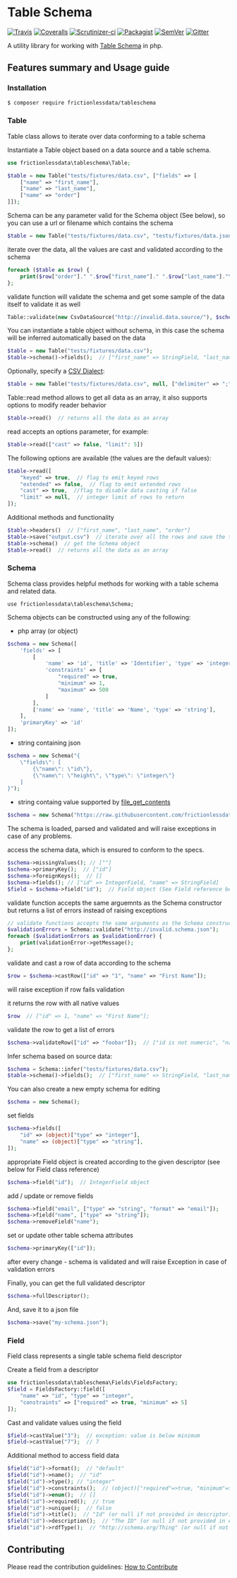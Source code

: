 # Table Schema

[![Travis](https://travis-ci.org/frictionlessdata/tableschema-php.svg?branch=master)](https://travis-ci.org/frictionlessdata/tableschema-php)
[![Coveralls](http://img.shields.io/coveralls/frictionlessdata/tableschema-php.svg?branch=master)](https://coveralls.io/r/frictionlessdata/tableschema-php?branch=master)
[![Scrutinizer-ci](https://scrutinizer-ci.com/g/OriHoch/tableschema-php/badges/quality-score.png?b=master)](https://scrutinizer-ci.com/g/OriHoch/tableschema-php/)
[![Packagist](https://img.shields.io/packagist/dm/frictionlessdata/tableschema.svg)](https://packagist.org/packages/frictionlessdata/tableschema)
[![SemVer](https://img.shields.io/badge/versions-SemVer-brightgreen.svg)](http://semver.org/)
[![Gitter](https://img.shields.io/gitter/room/frictionlessdata/chat.svg)](https://gitter.im/frictionlessdata/chat)

A utility library for working with [Table Schema](https://specs.frictionlessdata.io/table-schema/) in php.


## Features summary and Usage guide

### Installation

```bash
$ composer require frictionlessdata/tableschema
```

### Table

Table class allows to iterate over data conforming to a table schema

Instantiate a Table object based on a data source and a table schema.

```php
use frictionlessdata\tableschema\Table;

$table = new Table("tests/fixtures/data.csv", ["fields" => [
    ["name" => "first_name"],
    ["name" => "last_name"],
    ["name" => "order"]
]]);
```

Schema can be any parameter valid for the Schema object (See below), so you can use a url or filename which contains the schema

```php
$table = new Table("tests/fixtures/data.csv", "tests/fixtures/data.json");
```

iterate over the data, all the values are cast and validated according to the schema

```php
foreach ($table as $row) {
    print($row["order"]." ".$row["first_name"]." ".$row["last_name"]."\n");
};
```

validate function will validate the schema and get some sample of the data itself to validate it as well
 
```php
Table::validate(new CsvDataSource("http://invalid.data.source/"), $schema);
```

You can instantiate a table object without schema, in this case the schema will be inferred automatically based on the data

```php
$table = new Table("tests/fixtures/data.csv");
$table->schema()->fields();  // ["first_name" => StringField, "last_name" => StringField, "order" => IntegerField]
```

Optionally, specify a [CSV Dialect](https://frictionlessdata.io/specs/csv-dialect/):

```php
$table = new Table("tests/fixtures/data.csv", null, ["delimiter" => ";"]);
```

Table::read method allows to get all data as an array, it also supports options to modify reader behavior

```php
$table->read()  // returns all the data as an array
```

read accepts an options parameter, for example:

```php
$table->read(["cast" => false, "limit": 5])
```

The following options are available (the values are the default values):

```php
$table->read([
    "keyed" => true,  // flag to emit keyed rows
    "extended" => false,  // flag to emit extended rows
    "cast" => true,  //flag to disable data casting if false
    "limit" => null,  // integer limit of rows to return
]);
```

Additional methods and functionality

```php
$table->headers()  // ["first_name", "last_name", "order"]
$table->save("output.csv")  // iterate over all the rows and save the to a csv file
$table->schema()  // get the Schema object
$table->read()  // returns all the data as an array
```

### Schema

Schema class provides helpful methods for working with a table schema and related data.

`use frictionlessdata\tableschema\Schema;`

Schema objects can be constructed using any of the following:

* php array (or object)
```php
$schema = new Schema([
    'fields' => [
        [
            'name' => 'id', 'title' => 'Identifier', 'type' => 'integer', 
            'constraints' => [
                "required" => true,
                "minimum" => 1,
                "maximum" => 500
            ]
        ],
        ['name' => 'name', 'title' => 'Name', 'type' => 'string'],
    ],
    'primaryKey' => 'id'
]);
```

* string containing json
```php
$schema = new Schema("{
    \"fields\": [
        {\"name\": \"id\"},
        {\"name\": \"height\", \"type\": \"integer\"}
    ]
}");
```

* string containg value supported by [file_get_contents](http://php.net/manual/en/function.file-get-contents.php)
```php
$schema = new Schema("https://raw.githubusercontent.com/frictionlessdata/testsuite-extended/ecf1b2504332852cca1351657279901eca6fdbb5/datasets/synthetic/schema.json");
```

The schema is loaded, parsed and validated and will raise exceptions in case of any problems.

access the schema data, which is ensured to conform to the specs.

```php
$schema->missingValues(); // [""]
$schema->primaryKey();  // ["id"]
$schema->foreignKeys();  // []
$schema->fields(); // ["id" => IntegerField, "name" => StringField]
$field = $schema->field("id");  // Field object (See Field reference below)
```

validate function accepts the same arguemnts as the Schema constructor but returns a list of errors instead of raising exceptions

```php
// validate functions accepts the same arguments as the Schema constructor
$validationErrors = Schema::validate("http://invalid.schema.json");
foreach ($validationErrors as $validationError) {
    print(validationError->getMessage();
};
```

validate and cast a row of data according to the schema

```php
$row = $schema->castRow(["id" => "1", "name" => "First Name"]);
```

will raise exception if row fails validation

it returns the row with all native values

```php
$row  // ["id" => 1, "name" => "First Name"];
```

validate the row to get a list of errors

```php
$schema->validateRow(["id" => "foobar"]);  // ["id is not numeric", "name is required" .. ]
```

Infer schema based on source data:

```php
$schema = Schema::infer("tests/fixtures/data.csv");
$table->schema()->fields();  // ["first_name" => StringField, "last_name" => StringField, "order" => IntegerField]
```

You can also create a new empty schema for editing

```php
$schema = new Schema();
```

set fields

```php
$schema->fields([
    "id" => (object)["type" => "integer"],
    "name" => (object)["type" => "string"],
]);
```

appropriate Field object is created according to the given descriptor (see below for Field class reference)

```php
$schema->field("id");  // IntegerField object
```

add / update or remove fields

```php
$schema->field("email", ["type" => "string", "format" => "email"]);
$schema->field("name", ["type" => "string"]);
$schema->removeField("name");
```

set or update other table schema attributes

```php
$schema->primaryKey(["id"]);
```

after every change - schema is validated and will raise Exception in case of validation errors

Finally, you can get the full validated descriptor

```php
$schema->fullDescriptor();
```

And, save it to a json file

```php
$schema->save("my-schema.json");
```

### Field

Field class represents a single table schema field descriptor

Create a field from a descriptor

```php
use frictionlessdata\tableschema\Fields\FieldsFactory;
$field = FieldsFactory::field([
    "name" => "id", "type" => "integer",
    "constraints" => ["required" => true, "minimum" => 5]
]);
```

Cast and validate values using the field

```php
$field->castValue("3");  // exception: value is below minimum
$field->castValue("7");  // 7
```

Additional method to access field data

```php
$field("id")->format();  // "default"
$field("id")->name();  // "id"
$field("id")->type(); // "integer"
$field("id")->constraints();  // (object)["required"=>true, "minimum"=>1, "maximum"=>500]
$field("id")->enum();  // []
$field("id")->required();  // true
$field("id")->unique();  // false
$field("id")->title();  // "Id" (or null if not provided in descriptor)
$field("id")->description();  // "The ID" (or null if not provided in descriptor)
$field("id")->rdfType();  // "http://schema.org/Thing" (or null if not provided in descriptor)
```

## Contributing

Please read the contribution guidelines: [How to Contribute](CONTRIBUTING.md)
